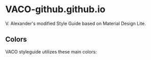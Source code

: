 # VACO-github.github.io
V. Alexander's modified Style Guide based on Material Design Lite.

## Colors
VACO styleguide utilizes these main colors:

